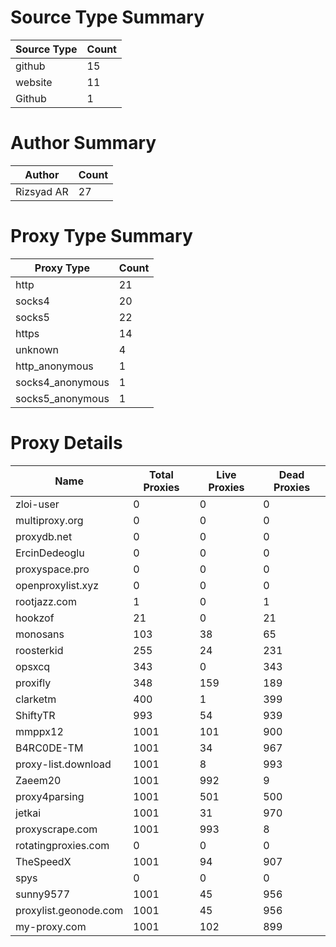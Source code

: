 # Source Type Summary

| Source Type | Count |
|-------------|-------|
| github | 15 |
| website | 11 |
| Github | 1 |


# Author Summary

| Author | Count |
|--------|-------|
| Rizsyad AR | 27 |


# Proxy Type Summary

| Proxy Type | Count |
|------------|-------|
| http | 21 |
| socks4 | 20 |
| socks5 | 22 |
| https | 14 |
| unknown | 4 |
| http_anonymous | 1 |
| socks4_anonymous | 1 |
| socks5_anonymous | 1 |


# Proxy Details

| Name | Total Proxies | Live Proxies | Dead Proxies |
|------|---------------|--------------|---------------|
| zloi-user | 0 | 0 | 0 |
| multiproxy.org | 0 | 0 | 0 |
| proxydb.net | 0 | 0 | 0 |
| ErcinDedeoglu | 0 | 0 | 0 |
| proxyspace.pro | 0 | 0 | 0 |
| openproxylist.xyz | 0 | 0 | 0 |
| rootjazz.com | 1 | 0 | 1 |
| hookzof | 21 | 0 | 21 |
| monosans | 103 | 38 | 65 |
| roosterkid | 255 | 24 | 231 |
| opsxcq | 343 | 0 | 343 |
| proxifly | 348 | 159 | 189 |
| clarketm | 400 | 1 | 399 |
| ShiftyTR | 993 | 54 | 939 |
| mmppx12 | 1001 | 101 | 900 |
| B4RC0DE-TM | 1001 | 34 | 967 |
| proxy-list.download | 1001 | 8 | 993 |
| Zaeem20 | 1001 | 992 | 9 |
| proxy4parsing | 1001 | 501 | 500 |
| jetkai | 1001 | 31 | 970 |
| proxyscrape.com | 1001 | 993 | 8 |
| rotatingproxies.com | 0 | 0 | 0 |
| TheSpeedX | 1001 | 94 | 907 |
| spys | 0 | 0 | 0 |
| sunny9577 | 1001 | 45 | 956 |
| proxylist.geonode.com | 1001 | 45 | 956 |
| my-proxy.com | 1001 | 102 | 899 |
